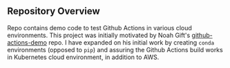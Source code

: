## Repository Overview

Repo contains demo code to test Github Actions in various cloud environments. This project was initially motivated by Noah Gift's [github-actions-demo](https://github.com/noahgift/github-actions-demo) repo. I have expanded on his initial work by creating `conda` environments (opposed to `pip`) and assuring the Github Actions build works in Kubernetes cloud environment, in addition to AWS. 


